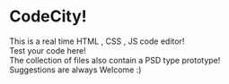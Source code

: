 # CodeCity!
This is a real time HTML , CSS , JS code editor!<br>
Test your code here!<br>
The collection of files also contain a PSD type prototype!<br>
Suggestions are always Welcome :)
